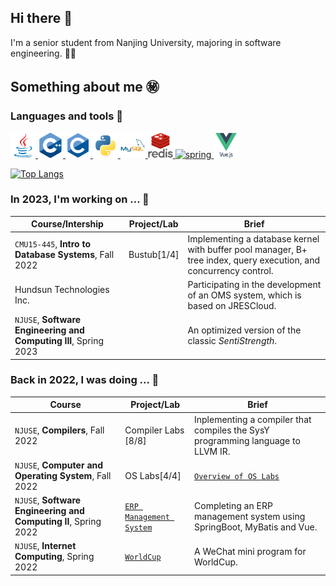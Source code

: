 ## Hi there 👋

I'm a senior student from Nanjing University, majoring in software engineering. 👩‍💻

## Something about me ㊙️

### Languages and tools 🤔

<p align="left"> <a href="https://www.java.com" target="_blank" rel="noreferrer"> <img src="https://raw.githubusercontent.com/devicons/devicon/master/icons/java/java-original.svg" alt="java" width="40" height="40"/> </a> <a href="https://www.w3schools.com/cpp/" target="_blank" rel="noreferrer"> <img src="https://raw.githubusercontent.com/devicons/devicon/master/icons/cplusplus/cplusplus-original.svg" alt="cplusplus" width="40" height="40"/> </a> <a href="https://www.cprogramming.com/" target="_blank" rel="noreferrer"> <img src="https://raw.githubusercontent.com/devicons/devicon/master/icons/c/c-original.svg" alt="c" width="40" height="40"/> </a> <a href="https://www.python.org" target="_blank" rel="noreferrer"> <img src="https://raw.githubusercontent.com/devicons/devicon/master/icons/python/python-original.svg" alt="python" width="40" height="40"/> </a> <a href="https://www.mysql.com/" target="_blank" rel="noreferrer"> <img src="https://raw.githubusercontent.com/devicons/devicon/master/icons/mysql/mysql-original-wordmark.svg" alt="mysql" width="40" height="40"/> </a> <a href="https://redis.io" target="_blank" rel="noreferrer"> <img src="https://raw.githubusercontent.com/devicons/devicon/master/icons/redis/redis-original-wordmark.svg" alt="redis" width="40" height="40"/> </a> <a href="https://spring.io/" target="_blank" rel="noreferrer"> <img src="https://www.vectorlogo.zone/logos/springio/springio-icon.svg" alt="spring" width="40" height="40"/> </a> <a href="https://vuejs.org/" target="_blank" rel="noreferrer"> <img src="https://raw.githubusercontent.com/devicons/devicon/master/icons/vuejs/vuejs-original-wordmark.svg" alt="vuejs" width="40" height="40"/> </a></p>

[![Top Langs](https://github-readme-stats.vercel.app/api/top-langs/?username=huyuling0816&layout=compact&theme=dracula)](https://github.com/huyuling0816/github-readme-stats)

### In 2023, I'm working on ... 🥱

| Course/Intership                                             | Project/Lab | Brief                                                        |
| ------------------------------------------------------------ | ----------- | ------------------------------------------------------------ |
| `CMU15-445`, **Intro to Database Systems**, Fall 2022        | Bustub[1/4] | Implementing a database kernel with buffer pool manager, B+ tree index, query execution, and concurrency control. |
| Hundsun Technologies Inc.                                    |             | Participating in the development of an OMS system, which is based on JRESCloud. |
| `NJUSE`, **Software Engineering and Computing III**, Spring 2023 |             | An optimized version of the classic *SentiStrength*.         |

### Back in 2022, I was doing ... 🥴

| Course                                                       | Project/Lab                                                  | Brief                                                        |
| ------------------------------------------------------------ | ------------------------------------------------------------ | ------------------------------------------------------------ |
| `NJUSE`, **Compilers**, Fall 2022                            | Compiler Labs [8/8]                                          | Inplementing a compiler that compiles the SysY programming language to LLVM IR. |
| `NJUSE`, **Computer and Operating System**, Fall 2022        | OS Labs[4/4]                                                 | [`Overview of OS Labs`](https://github.com/huyuling0816/OS-Labs) |
| `NJUSE`, **Software Engineering and Computing II**, Spring 2022 | [`ERP Management System`](https://github.com/huyuling0816/ERP-System) | Completing an ERP management system using SpringBoot, MyBatis and Vue. |
| `NJUSE`, **Internet Computing**, Spring 2022                 | [`WorldCup`](https://github.com/huyuling0816/WeChat-Applet-WorldCup) | A WeChat mini program for WorldCup.                          |

<!--
**huyuling0816/huyuling0816** is a ✨ _special_ ✨ repository because its `README.md` (this file) appears on your GitHub profile.

Here are some ideas to get you started:

- 🔭 I’m currently working on ...
- 🌱 I’m currently learning ...
- 👯 I’m looking to collaborate on ...
- 🤔 I’m looking for help with ...
- 💬 Ask me about ...
- 📫 How to reach me: ...
- 😄 Pronouns: ...
- ⚡ Fun fact: ...
-->
